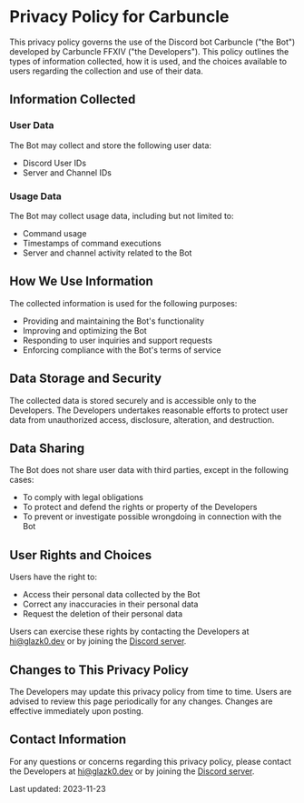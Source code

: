 # Privacy Policy for Carbuncle

This privacy policy governs the use of the Discord bot Carbuncle ("the Bot") developed by Carbuncle FFXIV ("the Developers"). This policy outlines the types of information collected, how it is used, and the choices available to users regarding the collection and use of their data.

## Information Collected

### User Data

The Bot may collect and store the following user data:

- Discord User IDs
- Server and Channel IDs

### Usage Data

The Bot may collect usage data, including but not limited to:

- Command usage
- Timestamps of command executions
- Server and channel activity related to the Bot

## How We Use Information

The collected information is used for the following purposes:

- Providing and maintaining the Bot's functionality
- Improving and optimizing the Bot
- Responding to user inquiries and support requests
- Enforcing compliance with the Bot's terms of service

## Data Storage and Security

The collected data is stored securely and is accessible only to the Developers. The Developers undertakes reasonable efforts to protect user data from unauthorized access, disclosure, alteration, and destruction.

## Data Sharing

The Bot does not share user data with third parties, except in the following cases:

- To comply with legal obligations
- To protect and defend the rights or property of the Developers
- To prevent or investigate possible wrongdoing in connection with the Bot

## User Rights and Choices

Users have the right to:

- Access their personal data collected by the Bot
- Correct any inaccuracies in their personal data
- Request the deletion of their personal data

Users can exercise these rights by contacting the Developers at hi@glazk0.dev or by joining the [Discord server](<(https://discord.gg/7rNFn2s2j8)>).

## Changes to This Privacy Policy

The Developers may update this privacy policy from time to time. Users are advised to review this page periodically for any changes. Changes are effective immediately upon posting.

## Contact Information

For any questions or concerns regarding this privacy policy, please contact the Developers at hi@glazk0.dev or by joining the [Discord server](<(https://discord.gg/7rNFn2s2j8)>).

Last updated: 2023-11-23
